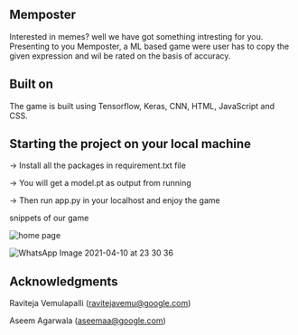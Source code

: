 ## Memposter
Interested in memes? well we have got something intresting for you. Presenting to you Memposter, a ML based game were user has to copy the given expression and wil be rated on the basis of accuracy.

## Built on 

The game is built using Tensorflow, Keras, CNN, HTML, JavaScript and CSS.

## Starting the project on your local machine 

  -> Install all the packages in requirement.txt file

  -> You will get a model.pt as output from running 
  
  -> Then run app.py in your localhost and enjoy the game
  

snippets of our game

![home page](https://user-images.githubusercontent.com/64356997/114279782-f9de7180-9a53-11eb-9fb9-efc90faf848e.jpeg)

![WhatsApp Image 2021-04-10 at 23 30 36](https://user-images.githubusercontent.com/64356997/114280007-f7c8e280-9a54-11eb-9ecd-930f372e8d15.jpeg)

## Acknowledgments

Raviteja Vemulapalli (ravitejavemu@google.com)

Aseem Agarwala (aseemaa@google.com)



